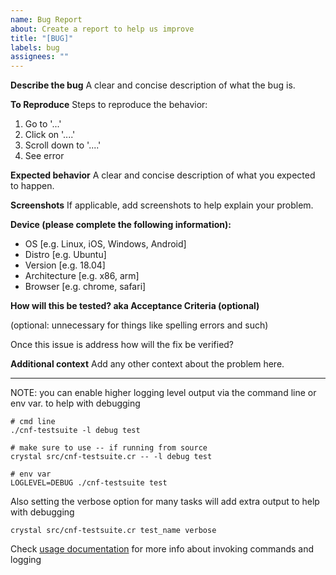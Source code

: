 ```yaml
---
name: Bug Report
about: Create a report to help us improve
title: "[BUG]"
labels: bug
assignees: ""
---
```


**Describe the bug**
A clear and concise description of what the bug is.

**To Reproduce**
Steps to reproduce the behavior:

1. Go to '...'
2. Click on '....'
3. Scroll down to '....'
4. See error

**Expected behavior**
A clear and concise description of what you expected to happen.

**Screenshots**
If applicable, add screenshots to help explain your problem.

**Device (please complete the following information):**

- OS [e.g. Linux, iOS, Windows, Android]
- Distro [e.g. Ubuntu]
- Version [e.g. 18.04]
- Architecture [e.g. x86, arm]
- Browser [e.g. chrome, safari]

**How will this be tested? aka Acceptance Criteria (optional)**

(optional: unnecessary for things like spelling errors and such)

Once this issue is address how will the fix be verified?

**Additional context**
Add any other context about the problem here.

---

NOTE: you can enable higher logging level output via the command line or env var. to help with debugging

```
# cmd line
./cnf-testsuite -l debug test

# make sure to use -- if running from source
crystal src/cnf-testsuite.cr -- -l debug test

# env var
LOGLEVEL=DEBUG ./cnf-testsuite test
```

Also setting the verbose option for many tasks will add extra output to help with debugging

```
crystal src/cnf-testsuite.cr test_name verbose
```

Check [usage documentation](https://github.com/cncf/cnf-testsuite/blob/main/USAGE.md) for more info about invoking commands and logging
